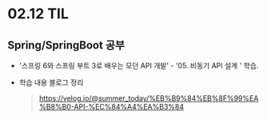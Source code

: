 <h1> 02.12 TIL </h1>

## Spring/SpringBoot 공부

- '스프링 6와 스프링 부트 3로 배우는 모던 API 개발' - '05. 비동기 API 설계 ' 학습. 

- 학습 내용 블로그 정리
  > https://velog.io/@summer_today/%EB%B9%84%EB%8F%99%EA%B8%B0-API-%EC%84%A4%EA%B3%84